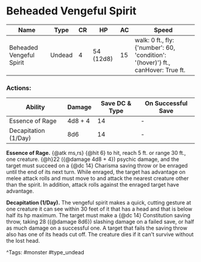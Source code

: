 # Beheaded Vengeful Spirit

| Name | Type | CR | HP | AC | Speed |
|------|------|----|----|----|-------|
| Beheaded Vengeful Spirit | Undead | 4 | 54 (12d8) | 15 | walk: 0 ft., fly: {'number': 60, 'condition': '(hover)'} ft., canHover: True ft. |

### Actions:

| Ability | Damage | Save DC & Type | On Successful Save |
|---------|--------|----------------|--------------------|
| Essence of Rage | 4d8 + 4 | 14 | - |
| Decapitation (1/Day) | 8d6 | 14 | - |


**Essence of Rage.** {@atk ms,rs} {@hit 6} to hit, reach 5 ft. or range 30 ft., one creature. {@h}22 ({@damage 4d8 + 4}) psychic damage, and the target must succeed on a {@dc 14} Charisma saving throw or be enraged until the end of its next turn. While enraged, the target has advantage on melee attack rolls and must move to and attack the nearest creature other than the spirit. In addition, attack rolls against the enraged target have advantage.

**Decapitation (1/Day).** The vengeful spirit makes a quick, cutting gesture at one creature it can see within 30 feet of it that has a head and that is below half its hp maximum. The target must make a {@dc 14} Constitution saving throw, taking 28 ({@damage 8d6}) slashing damage on a failed save, or half as much damage on a successful one. A target that fails the saving throw also has one of its heads cut off. The creature dies if it can't survive without the lost head.

^Tags: #monster #type_undead